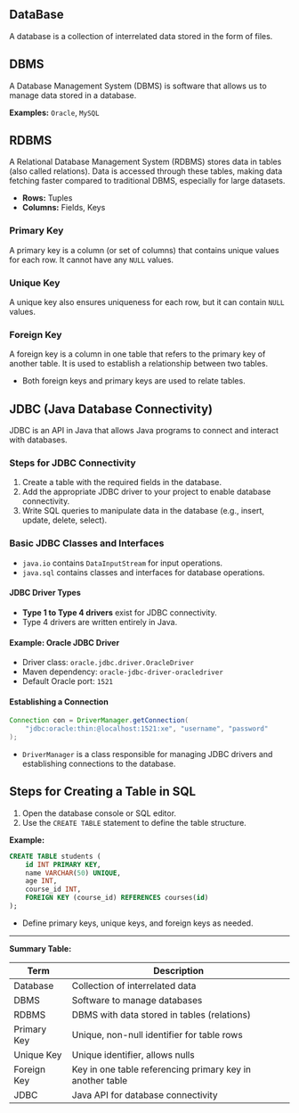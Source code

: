 
## DataBase

A database is a collection of interrelated data stored in the form of files.

## DBMS

A Database Management System (DBMS) is software that allows us to manage data stored in a database.

**Examples:** `Oracle`, `MySQL`

## RDBMS

A Relational Database Management System (RDBMS) stores data in tables (also called relations). Data is accessed through these tables, making data fetching faster compared to traditional DBMS, especially for large datasets.

- **Rows:** Tuples
- **Columns:** Fields, Keys

### Primary Key

A primary key is a column (or set of columns) that contains unique values for each row. It cannot have any `NULL` values.

### Unique Key

A unique key also ensures uniqueness for each row, but it can contain `NULL` values.

### Foreign Key

A foreign key is a column in one table that refers to the primary key of another table. It is used to establish a relationship between two tables.

- Both foreign keys and primary keys are used to relate tables.

## JDBC (Java Database Connectivity)

JDBC is an API in Java that allows Java programs to connect and interact with databases.

### Steps for JDBC Connectivity

1. Create a table with the required fields in the database.
2. Add the appropriate JDBC driver to your project to enable database connectivity.
3. Write SQL queries to manipulate data in the database (e.g., insert, update, delete, select).

### Basic JDBC Classes and Interfaces

- `java.io` contains `DataInputStream` for input operations.
- `java.sql` contains classes and interfaces for database operations.

#### JDBC Driver Types

- **Type 1 to Type 4 drivers** exist for JDBC connectivity.
- Type 4 drivers are written entirely in Java.

#### Example: Oracle JDBC Driver

- Driver class: `oracle.jdbc.driver.OracleDriver`
- Maven dependency: `oracle-jdbc-driver-oracledriver`
- Default Oracle port: `1521`

#### Establishing a Connection

```java
Connection con = DriverManager.getConnection(
    "jdbc:oracle:thin:@localhost:1521:xe", "username", "password"
);
```

- `DriverManager` is a class responsible for managing JDBC drivers and establishing connections to the database.

## Steps for Creating a Table in SQL

1. Open the database console or SQL editor.
2. Use the `CREATE TABLE` statement to define the table structure.

**Example:**

```sql
CREATE TABLE students (
    id INT PRIMARY KEY,
    name VARCHAR(50) UNIQUE,
    age INT,
    course_id INT,
    FOREIGN KEY (course_id) REFERENCES courses(id)
);
```

- Define primary keys, unique keys, and foreign keys as needed.

---

**Summary Table:**

| Term         | Description                                                      |
|--------------|------------------------------------------------------------------|
| Database     | Collection of interrelated data                                  |
| DBMS         | Software to manage databases                                     |
| RDBMS        | DBMS with data stored in tables (relations)                      |
| Primary Key  | Unique, non-null identifier for table rows                       |
| Unique Key   | Unique identifier, allows nulls                                  |
| Foreign Key  | Key in one table referencing primary key in another table        |
| JDBC         | Java API for database connectivity                               |

